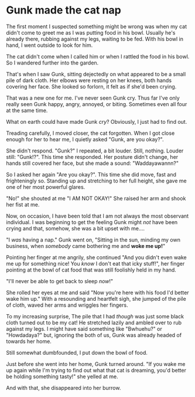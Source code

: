 # Gunk made the cat nap

The first moment I suspected something might be wrong was when my cat didn't come to greet me as I was putting food in his bowl. Usually he's already there, rubbing against my legs, waiting to be fed. With his bowl in hand, I went outside to look for him.

The cat didn't come when I called him or when I rattled the food in his bowl. So I wandered further into the garden.

That's when I saw Gunk, sitting dejectedly on what appeared to be a small pile of dark cloth. Her elbows were resting on her knees,   both hands covering her face. She looked so forlorn, it felt as if she'd been crying.

That was a new one for me. I've never seen Gunk cry. Thus far I've only really seen Gunk happy, angry, annoyed, or biting. Sometimes even all four at the same time.

What on earth could have made Gunk _cry_? Obviously, I just had to find out.

Treading carefully, I moved closer, the cat forgotten. When I got close enough for her to hear me, I quietly asked "Gunk, are you okay?".

She didn't respond. "Gunk?" I repeated, a bit louder. Still, nothing. Louder still: "Gunk!?". This time she responded. Her posture didn't change, her hands still covered her face, but she made a sound: "Waddayawannn?"

So I asked her again "Are you okay?". This time she did move, fast and frighteningly so. Standing up and stretching to her full height, she gave me one of her most powerful glares.

"No!" she shouted at me "I AM NOT OKAY!" She raised her arm and shook her fist at me.

Now, on occasion, I have been told that I am not always the most observant individual. I was beginning to get the feeling Gunk might _not_ have been crying and that, somehow, she was a bit upset with me....

"I _was_ having a nap." Gunk went on, "Sitting in the sun, minding my own business, when _somebody_ came bothering me and **woke me up!**"

Pointing her finger at me angrily, she continued "And you didn't even wake me up for something nice! You _know_ I don't eat that icky stuff!", her finger pointing at the bowl of cat food that was still foolishly held in my hand.

"I'll never be able to get back to sleep _now_!"

She rolled her eyes at me and said "Now you're here with his food I'd better wake him up." With a resounding and heartfelt sigh, she jumped of the pile of cloth, waved her arms and wriggles her fingers.

To my increasing surprise, The pile that I had _though_ was just some black cloth turned out to be my cat! He stretched lazily and ambled over to rub against my legs. I might have said something like "Bwhuehu?" or "Howdadaya?" but, ignoring the both of us, Gunk was already headed of towards her home.

Still somewhat dumbfounded, I put down the bowl of food.

Just before she went into her home, Gunk turned around. "If you wake me up again while I'm trying to find out what that cat is dreaming, you'd better be holding something tasty!" she yelled at me.

And with that, she disappeared into her burrow.

